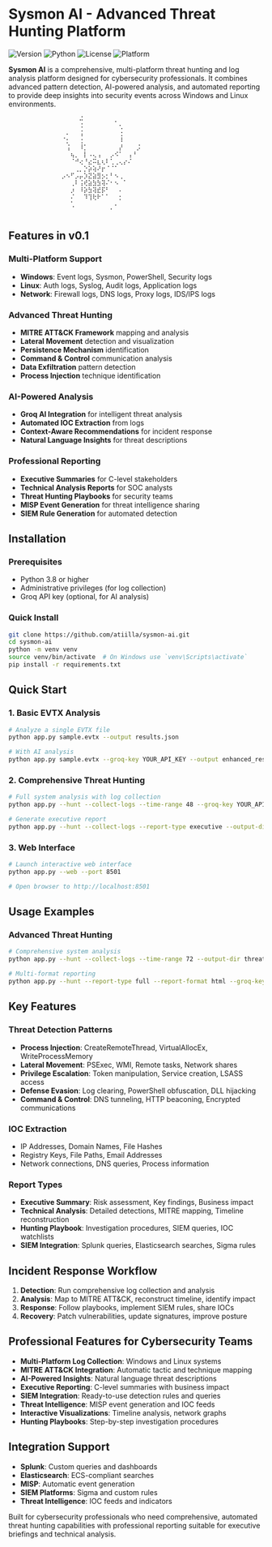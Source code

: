 # Sysmon AI - Advanced Threat Hunting Platform

![Version](https://img.shields.io/badge/version-0.1-blue)
![Python](https://img.shields.io/badge/python-3.8+-green)
![License](https://img.shields.io/badge/license-MIT-green)
![Platform](https://img.shields.io/badge/platform-Windows%20%7C%20Linux-lightgrey)

**Sysmon AI** is a comprehensive, multi-platform threat hunting and log analysis platform designed for cybersecurity professionals. It combines advanced pattern detection, AI-powered analysis, and automated reporting to provide deep insights into security events across Windows and Linux environments.
⠀⠀⠀⠀⠀⠀⠀⠀⠀⠀⠀⠀⠀⠀
```⠀⠀⠀⠀⠀⠀⠀⠀⠀⠀⠀⠀⠀⠠⠀⠀⠀⠀⠀⠀⠀⠀⠀⠀⠀⠀⠀⠀⠀⠀⠀⠀⠀⠀⠀⠀⠀
⠀⠀⠀⠀⠀⠀⠀⠀⠀⠀⠀⠀⠀⠀⠀⠀⠬⠀⠀⠀⠀⠀⠀⠀⡀⠀⠀⠀⠀⠀⠀⠀⠀⠀⠀⠀⠀⠀⠀⠀
⠀⠀⠀⠀⠀⠀⠀⠀⠀⠀⠀⠀⠀⠀⠀⠀⠨⠀⠀⠀⠀⠀⠀⠀⠀⢂⠀⠀⠀⠀⠀⠀⠀⠀⠀⠀⠀⠀⠀⠀
⠀⠀⠀⠀⠀⠀⠀⠀⠀⠀⠀⠀⠀⠄⠀⠀⢨⠀⠀⠀⠀⠀⠀⠀⠀⢐⠀⠀⠀⠀⠀⠀⠀⠀⠀⠀⠀⠀⠀⠀
⠀⠀⠀⠀⠀⠀⠀⠀⠀⠀⠀⠀⠈⡂⠀⠀⢐⠀⠀⠀⠀⠀⠀⠀⠀⠸⠀⠀⠀⠀⠀⠀⠀⠀⠀⠀⠀⠀⠀⠀
⠀⠀⠀⠀⠀⠀⠀⠀⠀⠀⠀⠀⠀⢨⠀⠀⠸⡁⠀⠀⠀⠀⠀⠀⠀⡜⠀⠀⠀⡨⠀⠀⠀⠀⠀⠀⠀⠀⠀⠀
⠀⠀⠀⠀⠀⠀⠀⠀⠀⠀⠀⠀⠀⠀⢦⡀⠀⡇⠠⢄⢠⠀⠀⡠⠪⠁⠀⢠⠘⠀⠀⠀⠀⠀⠀⠀⠀⠀⠀⠀
⠀⠀⠀⠀⠀⠀⠀⠀⠀⠀⠀⠀⠀⠀⠈⠚⢔⠘⣔⠭⣆⢆⠇⢁⢀⢄⡔⠌⠀⠀⠀⠀⠀⠀⠀⠀⠀⠀⠀⠀
⠀⠀⠀⠀⠀⠀⠀⠀⠀⠀⠀⠀⠀⠀⠀⢀⡀⡑⡵⢵⠜⡖⠈⠈⠁⠀⠀⠀⠀⠀⠀⠀⠀⠀⠀⠀⠀⠀⠀⠀
⠀⠀⠀⠀⠀⠀⠀⠀⠀⠀⠀⠀⡠⠢⠋⡠⡤⡱⣝⣵⣻⡢⡂⠃⠢⢀⠀⠀⠀⠀⠀⠀⠀⠀⠀⠀⠀⠀⠀⠀
⠀⠀⠀⠀⠀⠀⠀⠀⠀⠀⠀⠀⠀⠀⢀⠇⢨⢞⣵⣳⣳⢽⠌⠂⠢⠀⠁⠀⠀⠀⠀⠀⠀⠀⠀⠀⠀⠀⠀⠀
⠀⠀⠀⠀⠀⠀⠀⠀⠀⠀⠀⠀⠀⠀⡰⠀⠸⡵⣳⢽⣞⡯⠃⠀⠀⠄⠀⠀⠀⠀⠀⠀⠀⠀⠀⠀⠀⠀⠀⠀
⠀⠀⠀⠀⠀⠀⠀⠀⠀⠀⠀⠀⠀⠀⠌⠀⠀⠹⢹⢗⠗⠁⠁⠀⠀⡂⠀⠀⠀⠀⠀⠀⠀⠀⠀⠀⠀⠀⠀⠀
⠀⠀⠀⠀⠀⠀⠀⠀⠀⠀⠀⠀⠀⠀⢁⠀⠀⠀⠀⠀⠀⠀⠀⠀⠄⠀⠀⠀⠀⠀⠀⠀⠀⠀⠀⠀⠀⠀⠀⠀
⠀⠀⠀⠀⠀⠀⠀⠀⠀⠀⠀⠀⠀⠀⠀⠀⠀⠀⠀⠀⠀⠀⠀⠁⠀⠀
```

## Features in v0.1

### Multi-Platform Support
- **Windows**: Event logs, Sysmon, PowerShell, Security logs
- **Linux**: Auth logs, Syslog, Audit logs, Application logs
- **Network**: Firewall logs, DNS logs, Proxy logs, IDS/IPS logs

### Advanced Threat Hunting
- **MITRE ATT&CK Framework** mapping and analysis
- **Lateral Movement** detection and visualization
- **Persistence Mechanism** identification
- **Command & Control** communication analysis
- **Data Exfiltration** pattern detection
- **Process Injection** technique identification

### AI-Powered Analysis
- **Groq AI Integration** for intelligent threat analysis
- **Automated IOC Extraction** from logs
- **Context-Aware Recommendations** for incident response
- **Natural Language Insights** for threat descriptions

### Professional Reporting
- **Executive Summaries** for C-level stakeholders
- **Technical Analysis Reports** for SOC analysts
- **Threat Hunting Playbooks** for security teams
- **MISP Event Generation** for threat intelligence sharing
- **SIEM Rule Generation** for automated detection

## Installation

### Prerequisites
- Python 3.8 or higher
- Administrative privileges (for log collection)
- Groq API key (optional, for AI analysis)

### Quick Install
```bash
git clone https://github.com/atiilla/sysmon-ai.git
cd sysmon-ai
python -m venv venv
source venv/bin/activate  # On Windows use `venv\Scripts\activate`
pip install -r requirements.txt
```

## Quick Start

### 1. Basic EVTX Analysis
```bash
# Analyze a single EVTX file
python app.py sample.evtx --output results.json

# With AI analysis
python app.py sample.evtx --groq-key YOUR_API_KEY --output enhanced_results.json
```

### 2. Comprehensive Threat Hunting
```bash
# Full system analysis with log collection
python app.py --hunt --collect-logs --time-range 48 --groq-key YOUR_API_KEY

# Generate executive report
python app.py --hunt --collect-logs --report-type executive --output-dir ./hunt_results
```

### 3. Web Interface
```bash
# Launch interactive web interface
python app.py --web --port 8501

# Open browser to http://localhost:8501
```

## Usage Examples

### Advanced Threat Hunting
```bash
# Comprehensive system analysis
python app.py --hunt --collect-logs --time-range 72 --output-dir threat_hunt_2024

# Multi-format reporting
python app.py --hunt --report-type full --report-format html --groq-key sk-xxx
```

## Key Features

### Threat Detection Patterns
- **Process Injection**: CreateRemoteThread, VirtualAllocEx, WriteProcessMemory
- **Lateral Movement**: PSExec, WMI, Remote tasks, Network shares
- **Privilege Escalation**: Token manipulation, Service creation, LSASS access
- **Defense Evasion**: Log clearing, PowerShell obfuscation, DLL hijacking
- **Command & Control**: DNS tunneling, HTTP beaconing, Encrypted communications

### IOC Extraction
- IP Addresses, Domain Names, File Hashes
- Registry Keys, File Paths, Email Addresses
- Network connections, DNS queries, Process information

### Report Types
- **Executive Summary**: Risk assessment, Key findings, Business impact
- **Technical Analysis**: Detailed detections, MITRE mapping, Timeline reconstruction
- **Hunting Playbook**: Investigation procedures, SIEM queries, IOC watchlists
- **SIEM Integration**: Splunk queries, Elasticsearch searches, Sigma rules

## Incident Response Workflow

1. **Detection**: Run comprehensive log collection and analysis
2. **Analysis**: Map to MITRE ATT&CK, reconstruct timeline, identify impact
3. **Response**: Follow playbooks, implement SIEM rules, share IOCs
4. **Recovery**: Patch vulnerabilities, update signatures, improve posture

## Professional Features for Cybersecurity Teams

- **Multi-Platform Log Collection**: Windows and Linux systems
- **MITRE ATT&CK Integration**: Automatic tactic and technique mapping
- **AI-Powered Insights**: Natural language threat descriptions
- **Executive Reporting**: C-level summaries with business impact
- **SIEM Integration**: Ready-to-use detection rules and queries
- **Threat Intelligence**: MISP event generation and IOC feeds
- **Interactive Visualizations**: Timeline analysis, network graphs
- **Hunting Playbooks**: Step-by-step investigation procedures

## Integration Support

- **Splunk**: Custom queries and dashboards
- **Elasticsearch**: ECS-compliant searches
- **MISP**: Automatic event generation
- **SIEM Platforms**: Sigma and custom rules
- **Threat Intelligence**: IOC feeds and indicators

Built for cybersecurity professionals who need comprehensive, automated threat hunting capabilities with professional reporting suitable for executive briefings and technical analysis.
